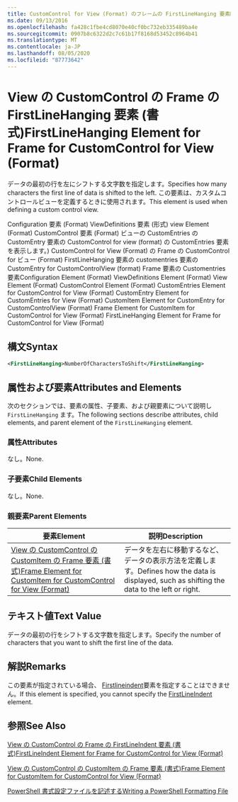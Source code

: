 ```yaml
---
title: CustomControl for View (Format) のフレームの FirstLineHanging 要素Microsoft Docs
ms.date: 09/13/2016
ms.openlocfilehash: fa428c1fbe4cd8070e40cf0bc732eb335489ba4e
ms.sourcegitcommit: 0907b8c6322d2c7c61b17f8168d53452c8964b41
ms.translationtype: MT
ms.contentlocale: ja-JP
ms.lasthandoff: 08/05/2020
ms.locfileid: "87773642"
---
```

# <a name="firstlinehanging-element-for-frame-for-customcontrol-for-view-format"></a><span data-ttu-id="e3283-102">View の CustomControl の Frame の FirstLineHanging 要素 (書式)</span><span class="sxs-lookup"><span data-stu-id="e3283-102">FirstLineHanging Element for Frame for CustomControl for View (Format)</span></span>

<span data-ttu-id="e3283-103">データの最初の行を左にシフトする文字数を指定します。</span><span class="sxs-lookup"><span data-stu-id="e3283-103">Specifies how many characters the first line of data is shifted to the left.</span></span> <span data-ttu-id="e3283-104">この要素は、カスタムコントロールビューを定義するときに使用されます。</span><span class="sxs-lookup"><span data-stu-id="e3283-104">This element is used when defining a custom control view.</span></span>

<span data-ttu-id="e3283-105">Configuration 要素 (Format) ViewDefinitions 要素 (形式) view Element (Format) CustomControl 要素 (Format) ビューの CustomEntries の CustomEntry 要素の CustomControl for view (format) の CustomEntries 要素を表示します。) CustomControl for View (Format) の Frame の CustomControl for ビュー (Format) FirstLineHanging 要素の customentries 要素の CustomEntry for CustomControlView (format) Frame 要素の Customentries 要素</span><span class="sxs-lookup"><span data-stu-id="e3283-105">Configuration Element (Format) ViewDefinitions Element (Format) View Element (Format) CustomControl Element (Format) CustomEntries Element for CustomControl for View (Format) CustomEntry Element for CustomEntries for View (Format) CustomItem Element for CustomEntry for CustomControlView (Format) Frame Element for CustomItem for CustomControl for View (Format) FirstLineHanging Element for Frame for CustomControl for View (Format)</span></span>

## <a name="syntax"></a><span data-ttu-id="e3283-106">構文</span><span class="sxs-lookup"><span data-stu-id="e3283-106">Syntax</span></span>

```xml
<FirstLineHanging>NumberOfCharactersToShift</FirstLineHanging>
```

## <a name="attributes-and-elements"></a><span data-ttu-id="e3283-107">属性および要素</span><span class="sxs-lookup"><span data-stu-id="e3283-107">Attributes and Elements</span></span>

<span data-ttu-id="e3283-108">次のセクションでは、要素の属性、子要素、および親要素について説明し `FirstLineHanging` ます。</span><span class="sxs-lookup"><span data-stu-id="e3283-108">The following sections describe attributes, child elements, and parent element of the `FirstLineHanging` element.</span></span>

### <a name="attributes"></a><span data-ttu-id="e3283-109">属性</span><span class="sxs-lookup"><span data-stu-id="e3283-109">Attributes</span></span>

<span data-ttu-id="e3283-110">なし。</span><span class="sxs-lookup"><span data-stu-id="e3283-110">None.</span></span>

### <a name="child-elements"></a><span data-ttu-id="e3283-111">子要素</span><span class="sxs-lookup"><span data-stu-id="e3283-111">Child Elements</span></span>

<span data-ttu-id="e3283-112">なし。</span><span class="sxs-lookup"><span data-stu-id="e3283-112">None.</span></span>

### <a name="parent-elements"></a><span data-ttu-id="e3283-113">親要素</span><span class="sxs-lookup"><span data-stu-id="e3283-113">Parent Elements</span></span>

|<span data-ttu-id="e3283-114">要素</span><span class="sxs-lookup"><span data-stu-id="e3283-114">Element</span></span>|<span data-ttu-id="e3283-115">説明</span><span class="sxs-lookup"><span data-stu-id="e3283-115">Description</span></span>|
|-------------|-----------------|
|[<span data-ttu-id="e3283-116">View の CustomControl の CustomItem の Frame 要素 (書式)</span><span class="sxs-lookup"><span data-stu-id="e3283-116">Frame Element for CustomItem for CustomControl for View (Format)</span></span>](./frame-element-for-customitem-for-customcontrol-for-view-format.md)|<span data-ttu-id="e3283-117">データを左右に移動するなど、データの表示方法を定義します。</span><span class="sxs-lookup"><span data-stu-id="e3283-117">Defines how the data is displayed, such as shifting the data to the left or right.</span></span>|

## <a name="text-value"></a><span data-ttu-id="e3283-118">テキスト値</span><span class="sxs-lookup"><span data-stu-id="e3283-118">Text Value</span></span>

<span data-ttu-id="e3283-119">データの最初の行をシフトする文字数を指定します。</span><span class="sxs-lookup"><span data-stu-id="e3283-119">Specify the number of characters that you want to shift the first line of the data.</span></span>

## <a name="remarks"></a><span data-ttu-id="e3283-120">解説</span><span class="sxs-lookup"><span data-stu-id="e3283-120">Remarks</span></span>

<span data-ttu-id="e3283-121">この要素が指定されている場合、 [Firstlineindent](./firstlineindent-element-for-frame-for-customcontrol-for-view-format.md)要素を指定することはできません。</span><span class="sxs-lookup"><span data-stu-id="e3283-121">If this element is specified, you cannot specify the [FirstLineIndent](./firstlineindent-element-for-frame-for-customcontrol-for-view-format.md) element.</span></span>

## <a name="see-also"></a><span data-ttu-id="e3283-122">参照</span><span class="sxs-lookup"><span data-stu-id="e3283-122">See Also</span></span>

[<span data-ttu-id="e3283-123">View の CustomControl の Frame の FirstLineIndent 要素 (書式)</span><span class="sxs-lookup"><span data-stu-id="e3283-123">FirstLineIndent Element for Frame for CustomControl for View (Format)</span></span>](./firstlineindent-element-for-frame-for-customcontrol-for-view-format.md)

[<span data-ttu-id="e3283-124">View の CustomControl の CustomItem の Frame 要素 (書式)</span><span class="sxs-lookup"><span data-stu-id="e3283-124">Frame Element for CustomItem for CustomControl for View (Format)</span></span>](./frame-element-for-customitem-for-customcontrol-for-view-format.md)

[<span data-ttu-id="e3283-125">PowerShell 書式設定ファイルを記述する</span><span class="sxs-lookup"><span data-stu-id="e3283-125">Writing a PowerShell Formatting File</span></span>](./writing-a-powershell-formatting-file.md)

